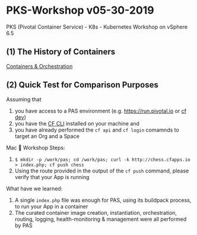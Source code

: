 # PKS-Workshop v05-30-2019
PKS (Pivotal Container Service) - K8s - Kubernetes Workshop on vSphere 6.5

## (1) The History of Containers

[Containers & Orchestration](https://drive.google.com/open?id=1Ly5SAmlZLFyoXC8btFIqfLnvvkRwq4ET)

## (2) Quick Test for Comparison Purposes

Assuming that 
1. you have access to a PAS environment (e.g. https://run.pivotal.io or [cf dev](https://pivotal.io/platform/pcf-tutorials/getting-started-with-pivotal-cloud-foundry-dev/introduction))  
2. you have the [CF CLI](https://github.com/cloudfoundry/cli#installers-and-compressed-binaries) installed on your machine and 
3. you have already performed the `cf api` and `cf login` comamnds to target an Org and a Space

Mac  Workshop Steps:

1. `$ mkdir -p /work/pas; cd /work/pas; curl -k http://chess.cfapps.io > index.php; cf push chess`
2. Using the route provided in the output of the `cf push` command, please verify that your App is running

What have we learned:

1. A single `index.php` file was enough for PAS, using its buildpack process, to run your App in a container
2. The curated container image creation, instantiation, orchestration, routing, logging, health-monitoring & management were all performed by PAS
